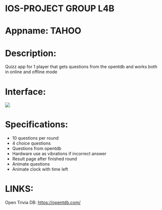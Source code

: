 # IOS-PROJECT GROUP L4B
# Appname: TAHOO

# Description:
Quizz app for 1 player that gets questions from the opentdb and works both in online and offline mode

# Interface:
![](Mockups/userInterface.gif)
# Specifications:
- 10 questions per round
- 4 choice questions
- Questions from opentdb
- Hardware use as vibrations if incorrect answer
- Result page after finished round
- Animate questions
- Animate clock with time left

# LINKS:
Open Trivia DB:
https://opentdb.com/
